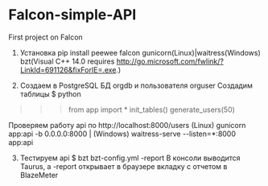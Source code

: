 # Falcon-simple-API
First project on Falcon

1. Установка
pip install peewee falcon gunicorn(Linux)|waitress(Windows) bzt(Visual C++ 14.0 requires http://go.microsoft.com/fwlink/?LinkId=691126&fixForIE=.exe.)

2. Создаем в PostgreSQL БД orgdb и пользователя orguser
Создадим таблицы
$ python
>>> from app import *
>>> init_tables()
>>> generate_users(50)

Проверяем работу api по http://localhost:8000/users
(Linux) gunicorn app:api -b 0.0.0.0:8000 | (Windows) waitress-serve --listen=*:8000 app:api

3. Тестируем api
$ bzt bzt-config.yml -report
В консоли выводится Taurus, a -report открывает в браузере вкладку с отчетом в BlazeMeter
